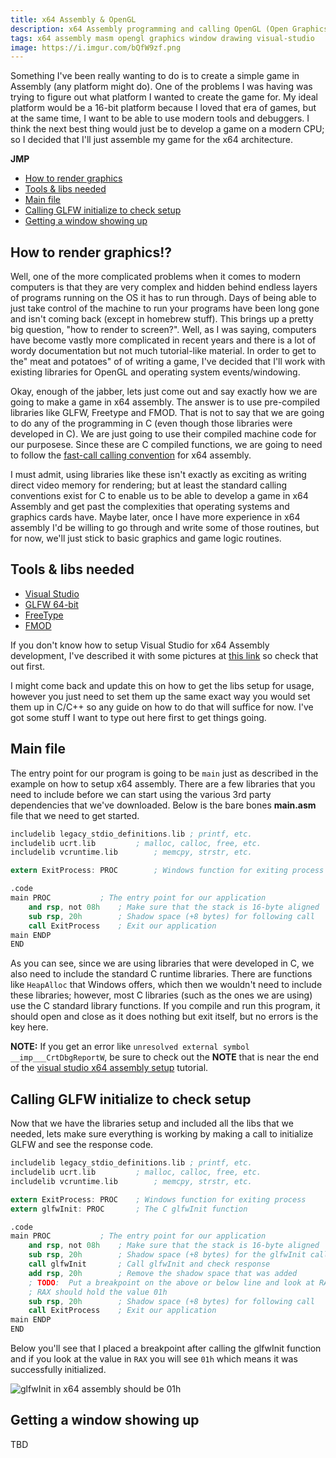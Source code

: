 ```yaml
---
title: x64 Assembly & OpenGL
description: x64 Assembly programming and calling OpenGL (Open Graphics Library) to render some cool stuff in a window
tags: x64 assembly masm opengl graphics window drawing visual-studio
image: https://i.imgur.com/bQfW9zf.png
---
```


Something I've been really wanting to do is to create a simple game in Assembly (any platform might do). One of the problems I was having was trying to figure out what platform I wanted to create the game for. My ideal platform would be a 16-bit platform because I loved that era of games, but at the same time, I want to be able to use modern tools and debuggers. I think the next best thing would just be to develop a game on a modern CPU; so I decided that I'll just assemble my game for the x64 architecture.

**JMP**
- [How to render graphics](#how-to-render-graphics)
- [Tools & libs needed](#tools--libs-needed)
- [Main file](#main-file)
- [Calling GLFW initialize to check setup](#calling-glfw-initialize-to-check-setup)
- [Getting a window showing up](#getting-a-window-showing-up)

## How to render graphics!?
Well, one of the more complicated problems when it comes to modern computers is that they are very complex and hidden behind endless layers of programs running on the OS it has to run through. Days of being able to just take control of the machine to run your programs have been long gone and isn't coming back (except in homebrew stuff). This brings up a pretty big question, "how to render to screen?". Well, as I was saying, computers have become vastly more complicated in recent years and there is a lot of wordy documentation but not much tutorial-like material. In order to get to the" meat and potatoes" of of writing a game, I've decided that I'll work with existing libraries for OpenGL and operating system events/windowing.

Okay, enough of the jabber, lets just come out and say exactly how we are going to make a game in x64 assembly. The answer is to use pre-compiled libraries like GLFW, Freetype and FMOD. That is not to say that we are going to do any of the programming in C (even though those libraries were developed in C). We are just going to use their compiled machine code for our purposese. Since these are C compiled functions, we are going to need to follow the [fast-call calling convention](x64-assembly.md#fast-call-procedure-calling-conventions) for x64 assembly.

I must admit, using libraries like these isn't exactly as exciting as writing direct video memory for rendering; but at least the standard calling conventions exist for C to enable us to be able to develop a game in x64 Assembly and get past the complexities that operating systems and graphics cards have. Maybe later, once I have more experience in x64 assembly I'd be willing to go through and write some of those routines, but for now, we'll just stick to basic graphics and game logic routines.

## Tools & libs needed
- [Visual Studio](https://visualstudio.microsoft.com/vs/community/)
- [GLFW 64-bit](https://www.glfw.org/)
- [FreeType](https://www.freetype.org/)
- [FMOD](https://www.fmod.com/)

If you don't know how to setup Visual Studio for x64 Assembly development, I've described it with some pictures at [this link](hx64-assembly.md#setting-up-a-x64-only-project-in-visual-studio) so check that out first.

I might come back and update this on how to get the libs setup for usage, however you just need to set them up the same exact way you would set them up in C/C++ so any guide on how to do that will suffice for now. I've got some stuff I want to type out here first to get things going.

## Main file
The entry point for our program is going to be `main` just as described in the example on how to setup x64 assembly. There are a few libraries that you need to include before we can start using the various 3rd party dependencies that we've downloaded. Below is the bare bones **main.asm** file that we need to get started.
```nasm
includelib legacy_stdio_definitions.lib	; printf, etc.
includelib ucrt.lib			; malloc, calloc, free, etc.
includelib vcruntime.lib		; memcpy, strstr, etc.

extern ExitProcess: PROC		; Windows function for exiting process

.code
main PROC			; The entry point for our application
	and rsp, not 08h	; Make sure that the stack is 16-byte aligned
	sub rsp, 20h		; Shadow space (+8 bytes) for following call
	call ExitProcess	; Exit our application
main ENDP
END
```
As you can see, since we are using libraries that were developed in C, we also need to include the standard C runtime libraries. There are functions like `HeapAlloc` that Windows offers, which then we wouldn't need to include these libraries; however, most C libraries (such as the ones we are using) use the C standard library functions. If you compile and run  this program, it should open and close as it does nothing but exit itself, but no errors is the key here.

**NOTE:** If you get an error like `unresolved external symbol __imp___CrtDbgReportW`, be sure to check out the **NOTE** that is near the end of the [visual studio x64 assembly setup](hx64-assembly.md#setting-up-a-x64-only-project-in-visual-studio) tutorial.

## Calling GLFW initialize to check setup
Now that we have the libraries setup and included all the libs that we needed, lets make sure everything is working by making a call to initialize GLFW and see the response code.
```nasm
includelib legacy_stdio_definitions.lib	; printf, etc.
includelib ucrt.lib			; malloc, calloc, free, etc.
includelib vcruntime.lib		; memcpy, strstr, etc.

extern ExitProcess: PROC	; Windows function for exiting process
extern glfwInit: PROC		; The C glfwInit function

.code
main PROC			; The entry point for our application
	and rsp, not 08h	; Make sure that the stack is 16-byte aligned
	sub rsp, 20h		; Shadow space (+8 bytes) for the glfwInit call
	call glfwInit		; Call glfwInit and check response
	add rsp, 20h		; Remove the shadow space that was added
	; TODO:  Put a breakpoint on the above or below line and look at RAX
	; RAX should hold the value 01h
	sub rsp, 20h		; Shadow space (+8 bytes) for following call
	call ExitProcess	; Exit our application
main ENDP
END
```
Below you'll see that I placed a breakpoint after calling the glfwInit function and if you look at the value in `RAX` you will see `01h` which means it was successfully initialized.

![glfwInit in x64 assembly should be 01h](https://i.imgur.com/bQfW9zf.png)

## Getting a window showing up
TBD
